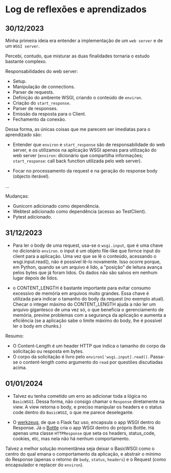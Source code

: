# Log de reflexões e aprendizados

## 30/12/2023
Minha primeira ideia era entender a implementação de um `web server` e de um `WSGI server`.

Percebi, contudo, que misturar as duas finalidades tornaria o estudo bastante complexo.

Responsabilidades do web server:
- Setup.
- Manipulação de connections.
- Parser de requests.
- Definição do ambiente WSGI, criando o conteúdo de `environ`.
- Criação do `start_response`.
- Parser de responses.
- Emissão da resposta para o Client.
- Fechamento da conexão.

Dessa forma, as únicas coisas que me parecem ser imediatas para o aprendizado são:

- Entender que `environ` e `start_response` são de responsabilidade do web server, e os utilizamos na aplicação WSGI apenas para utilização do web server (`environ`: dicionário que compartilha informações; `start_response`: call back function utilizada pelo web server).

- Focar no processamento da request e na geração do response body (objecto iterável).

...

Mudanças:
- Gunicorn adicionado como dependência.
- Webtest adicionado como dependência (acesso ao TestClient).
- Pytest adicionado.

## 31/12/2023
- Para ler o body de uma request, usa-se o `wsgi.input`, que é uma chave no dicionário `environ`. o input é um objeto file-like que fornce input do client para a aplicação. Uma vez que se lê o conteúdo, acessando o wsgi.input.read(), não é possível lê-lo novamente. Isso ocorre porque, em Python, quando se um arquivo é lido, a "posição" de leitura avança pelos bytes que já foram lidos. Os dados não são salvos em nenhum lugar depois de lidos.

- o CONTENT_LENGTH é bastante importante para evitar consumo excessivo de memória em arquivos muito grandes. Essa chave é utilizada para indicar o tamanho do body da request (no exemplo atual). Checar o integer máximo do CONTENT_LENGTH ajuda a não ler um arquivo gigantesco de uma vez só, o que beneficia o gerenciamento de memória, previne problemas com a segurança da aplicação e aumenta a eficiência (se a aplicação sabe o limite máximo do body, lhe é possível ler o body em chunks.)

Resumo:

- O Content-Length é um header HTTP que indica o tamanho do corpo da solicitação ou resposta em bytes.
- O corpo da solicitação é livro pelo `environ['wsgi.input].read()`. Passa-se o content-length como argumento do `read` por questões discutiadas acima.

## 01/01/2024
- Talvez eu tenha cometido um erro ao adicionar toda a lógica no `BasicWSGI`. Dessa forma, não consigo chamar o `Response` diretamente na view. A view retorna o body, e preciso manipular os headers e o status code dentro do `BasicWSGI`, o que me parece deselegante.

- O [werkzeug](https://github.com/pallets/werkzeug/blob/main/src/werkzeug/wrappers/response.py), de que o Flask faz uso, encapsula o app WSGI dentro do Response. Já o [Bottle](https://github.com/pallets/flask/blob/main/src/flask/app.py) cria o app WSGI dentro do próprio Bottle. Há apenas uma classe `HTTPResponse` que seta os headers, status_code, cookies, etc, mas nela não há nenhum comportamento.

Talvez a melhor solução momentânea seja deixar o BasicWSGI como o centro do qual emana o comportamento da aplicação, e abstrair o mínimo do Response (apenas o retorno de `body`, `status`, `headers`) e o Request (como encapsulador e replacer do `environ`). 
